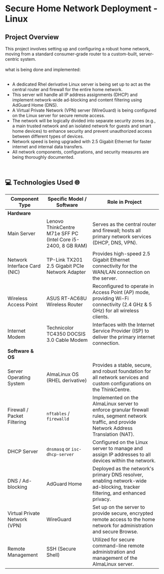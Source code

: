 <h1>Secure Home Network Deployment - Linux</h1>

<h2>Project Overview</h2>
This project involves setting up and configuring a robust home network, moving from a standard consumer-grade router to a custom-built, server-centric system.<br>
<br>
what is being done and implemented:<br>
<br>

  - A dedicated Rhel derivative Linux server is being set up to act as the central router and firewall for the entire home network.
  - This server will handle all IP address assignments (DHCP) and implement network-wide ad-blocking and content filtering using AdGuard Home (DNS).
  - A Virtual Private Network (VPN) server (WireGuard) is being configured on the Linux server for secure remote access.
  - The network will be logically divided into separate security zones (e.g., a main trusted network and an isolated network for guests and smart home devices) to enhance security and prevent unauthorized access between different types of devices.
  - Network speed is being upgraded with 2.5 Gigabit Ethernet for faster internet and internal data transfers.
  - All network components, configurations, and security measures are being thoroughly documented.<br>
  <br>

  <h2>💻 Technologies Used 🌐</h2>

| Component Type | Specific Model / Software | Role in Project |
|---|---|---|
| **Hardware** |
| Main Server | Lenovo ThinkCentre M71e SFF PC (Intel Core i5-2400, 8 GB RAM) | Serves as the central router and firewall; hosts all primary network services (DHCP, DNS, VPN). |
| Network Interface Card (NIC) | TP-Link TX201 2.5 Gigabit PCIe Network Adapter | Provides high-speed 2.5 Gigabit Ethernet connectivity for the WAN/LAN connection on the server. | 
| Wireless Access Point | ASUS RT-AC68U Wireless Router | Reconfigured to operate in Access Point (AP) mode, providing Wi-Fi connectivity (2.4 GHz & 5 GHz) for all wireless clients. |
| Internet Modem | Technicolor TC4350 DOCSIS 3.0 Cable Modem | Interfaces with the Internet Service Provider (ISP) to deliver the primary internet connection. |    
| **Software & OS** |   
| Server Operating System | AlmaLinux OS (RHEL derivative) | Provides a stable, secure, and robust foundation for all network services and custom configurations on the ThinkCentre. |
| Firewall / Packet Filtering | `nftables` / `firewalld` | Implemented on the AlmaLinux server to enforce granular firewall rules, segment network traffic, and provide Network Address Translation (NAT). |
| DHCP Server | `dnsmasq` or `isc-dhcp-server` | Configured on the Linux server to manage and assign IP addresses to all devices within the network. |
| DNS / Ad-blocking | AdGuard Home | Deployed as the network's primary DNS resolver, enabling network-wide ad-blocking, tracker filtering, and enhanced privacy. |
| Virtual Private Network (VPN)| WireGuard | Set up on the server to provide secure, encrypted remote access to the home network for administration and secure Browse. |
| Remote Management | SSH (Secure Shell) | Utilized for secure command-line remote administration and management of the AlmaLinux server. |


    
    
